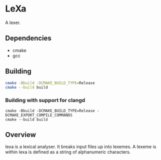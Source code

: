 # LeXa
A lexer.

## Dependencies
- cmake
- gcc

## Building
```bash
cmake -Bbuild -DCMAKE_BUILD_TYPE=Release
cmake --build build
```

### Building with support for clangd
```
cmake -Bbuild -DCMAKE_BUILD_TYPE=Release -DCMAKE_EXPORT_COMPILE_COMMANDS
cmake --build build
```

## Overview
lexa is a lexical analyser. It breaks input files up into lexemes. A lexeme is 
within lexa is defined as a string of alphanumeric characters.
